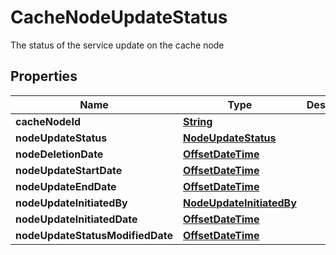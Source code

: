 

# CacheNodeUpdateStatus

The status of the service update on the cache node

## Properties

| Name | Type | Description | Notes |
|------------ | ------------- | ------------- | -------------|
|**cacheNodeId** | [**String**](String.md) |  |  [optional] |
|**nodeUpdateStatus** | [**NodeUpdateStatus**](NodeUpdateStatus.md) |  |  [optional] |
|**nodeDeletionDate** | [**OffsetDateTime**](OffsetDateTime.md) |  |  [optional] |
|**nodeUpdateStartDate** | [**OffsetDateTime**](OffsetDateTime.md) |  |  [optional] |
|**nodeUpdateEndDate** | [**OffsetDateTime**](OffsetDateTime.md) |  |  [optional] |
|**nodeUpdateInitiatedBy** | [**NodeUpdateInitiatedBy**](NodeUpdateInitiatedBy.md) |  |  [optional] |
|**nodeUpdateInitiatedDate** | [**OffsetDateTime**](OffsetDateTime.md) |  |  [optional] |
|**nodeUpdateStatusModifiedDate** | [**OffsetDateTime**](OffsetDateTime.md) |  |  [optional] |



